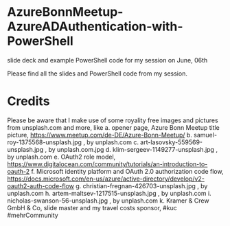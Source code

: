 # AzureBonnMeetup-AzureADAuthentication-with-PowerShell
slide deck and example PowerShell code for my session on June, 06th 

Please find all the slides and PowerShell code from my session. 

# Credits

Please be aware that I make use of some royality free images and pictures from unsplash.com and more, like 
a. opener page, Azure Bonn Meetup title picture, https://www.meetup.com/de-DE/Azure-Bonn-Meetup/
b. samuel-roy-1375568-unsplash.jpg , by unplash.com
c. art-lasovsky-559569-unsplash.jpg , by unplash.com.jpg 
d. klim-sergeev-1149277-unsplash.jpg , by unplash.com
e. OAuth2 role model, https://www.digitalocean.com/community/tutorials/an-introduction-to-oauth-2
f. Microsoft identity platform and OAuth 2.0 authorization code flow, https://docs.microsoft.com/en-us/azure/active-directory/develop/v2-oauth2-auth-code-flow
g. christian-fregnan-426703-unsplash.jpg , by unplash.com
h. artem-maltsev-1217515-unsplash.jpg , by unplash.com
i. nicholas-swanson-56-unsplash.jpg , by unplash.com
k. Kramer & Crew GmbH & Co, slide master and my travel costs sponsor, #kuc #mehrCommunity






